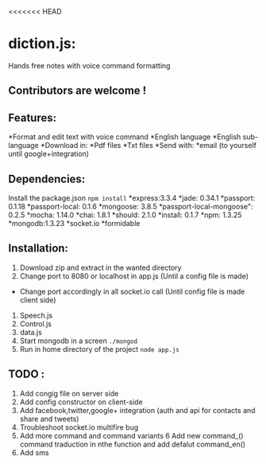 <<<<<<< HEAD
# diction.js:
Hands free notes with voice command formatting
## Contributors are welcome !
## Features:
  *Format and edit text with voice command
    *English language
    *English sub-language
  *Download in:
    *Pdf files
    *Txt files
  *Send with:
    *email (to yourself until google+integration)
## Dependencies:
Install the package.json `npm install`
  *express:3.3.4
  *jade: 0.34.1
  *passport: 0.1.18
  *passport-local: 0.1.6
  *mongoose: 3.8.5
  *passport-local-mongoose": 0.2.5 
  *mocha: 1.14.0
  *chai: 1.8.1
  *should: 2.1.0
  *install: 0.1.7
  *npm: 1.3.25
  *mongodb:1.3.23
  *socket.io
  *formidable
## Installation:
1. Download zip and extract in the wanted directory
2. Change port to 8080 or localhost in app.js (Until a config file is made)
  * Change port accordingly in all socket.io call (Until config file is made client side)
  1. Speech.js
  2. Control.js
  3. data.js 
3. Start mongodb in a screen `./mongod`
4. Run in home directory of the project `node app.js`
## TODO :
1. Add congig file on server side
2. Add config constructor on client-side
3. Add facebook,twitter,google+ integration (auth and api for contacts and share and tweets)
4. Troubleshoot socket.io multifire bug
5. Add more command and command variants
6 Add new command_<language>() command traduction in nthe function and add defalut command_en()
7. Add sms

